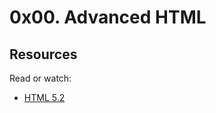 # 0x00. Advanced HTML

## Resources
Read or watch:
- [HTML 5.2](https://html.spec.whatwg.org/multipage/)
